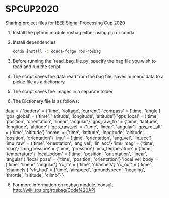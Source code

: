 # SPCUP2020
Sharing project files for IEEE Signal Processing Cup 2020

1. Install the python module rosbag either using pip or conda
2. Install dependencies
   ```bash
   conda install -c conda-forge ros-rosbag
   ```

2. Before running the 'read_bag_file.py' specify the bag file you wish to read and run the script
3. The script saves the data read from the bag file, saves numeric data to a pickle file as a dictionary
4. The script saves the images in a separate folder
5. The Dictionary file is as follows:

data = 
{
    'battery' = {'time', 'voltage', 'current'}
    'compass' = {'time', 'angle'}
    'gps_global' = {'time', 'latitude', 'longitude', 'altitude'}
    'gps_local' = {'time', 'position', 'orientation', 'linear', 'angular'}
    'gps_raw_fix' = {'time', 'latitude', 'longitude', 'altitude'}
    'gps_raw_vel' = {'time', 'linear', 'angular'}
    'gps_rel_alt' = {'time', 'altitude'}
    'home' = {'time', 'latitude', 'longitude', 'altitude', 'position', 'orientation'}
    'imu' = {'time', 'orientation', 'ang_vel', 'lin_acc'}
    'imu_raw' = {'time', 'orientation', 'ang_vel', 'lin_acc'}
    'imu_mag' = {'time', 'mag'}
    'imu_pressure' = {'time', 'pressure'}
    'imu_temperature' = {'time', 'temperature'}
    'local_odom' = {'time', 'position', 'orientation', 'linear', 'angular'}
    'local_pose' = {'time', 'position', 'orientation'}
    'local_vel_body' = {'time', 'linear', 'angular'}
    'rc_in' = {'time', 'channels'}
    'rc_out' = {'time', 'channels'}
    'vfr_hud' = {'time', 'airspeed', 'groundspeed', 'heading', 'throttle', 'altitude', 'climb'}
}

6. For more information on rosbag module, consult http://wiki.ros.org/rosbag/Code%20API
